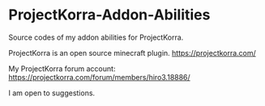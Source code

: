 # ProjectKorra-Addon-Abilities
Source codes of my addon abilities for ProjectKorra.  

ProjectKorra is an open source minecraft plugin. 
https://projectkorra.com/

My ProjectKorra forum account:
https://projectkorra.com/forum/members/hiro3.18886/

I am open to suggestions.
